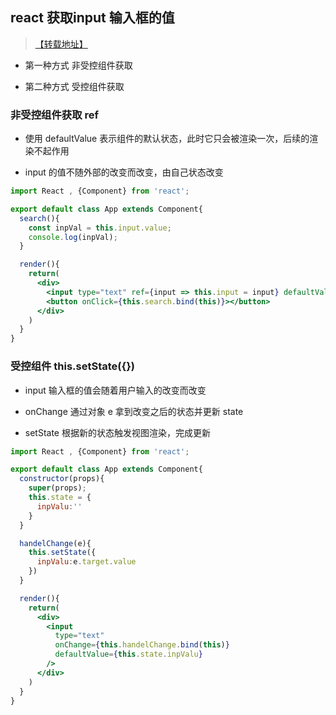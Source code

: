 ## react 获取input 输入框的值

> [【转载地址】](https://blog.csdn.net/Shuiercc/article/details/81383679)

- 第一种方式 非受控组件获取

- 第二种方式 受控组件获取

### 非受控组件获取 ref

- 使用 defaultValue 表示组件的默认状态，此时它只会被渲染一次，后续的渲染不起作用

- input 的值不随外部的改变而改变，由自己状态改变

```jsx
import React , {Component} from 'react';

export default class App extends Component{
  search(){
    const inpVal = this.input.value;
    console.log(inpVal);
  }

  render(){
    return(
      <div>
        <input type="text" ref={input => this.input = input} defaultValue="Hello"/>
        <button onClick={this.search.bind(this)}></button>
      </div>
    )
  }
}
```

### 受控组件 this.setState({})

- input 输入框的值会随着用户输入的改变而改变

- onChange 通过对象 e 拿到改变之后的状态并更新 state

- setState 根据新的状态触发视图渲染，完成更新

```jsx
import React , {Component} from 'react';

export default class App extends Component{
  constructor(props){
    super(props);
    this.state = {
      inpValu:''
    }
  }

  handelChange(e){
    this.setState({
      inpValu:e.target.value
    })
  }

  render(){
    return(
      <div>
        <input
          type="text"
          onChange={this.handelChange.bind(this)}
          defaultValue={this.state.inpValu}
        />
      </div>
    )
  }
}
```
